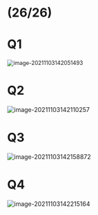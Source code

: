 # $(26/26)$

# Q1

<img src="D:\dev\AllNote\.mdnote\assets\image-20211103142051493.png" alt="image-20211103142051493" style="zoom:90%;" />

# Q2

<img src="D:\dev\AllNote\.mdnote\assets\image-20211103142110257.png" alt="image-20211103142110257" style="zoom:100%;" />

# Q3

![image-20211103142158872](D:\dev\AllNote\.mdnote\assets\image-20211103142158872.png)

# Q4

![image-20211103142215164](D:\dev\AllNote\.mdnote\assets\image-20211103142215164.png)